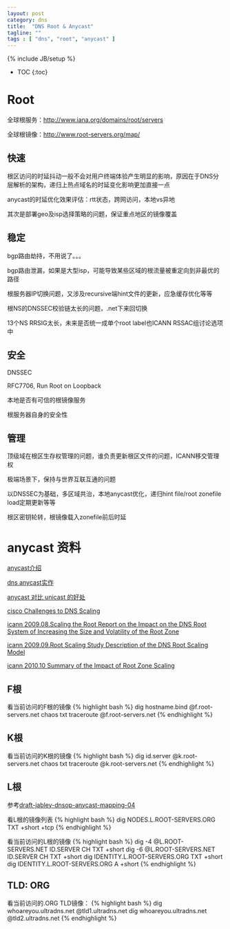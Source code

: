 ```yaml
---
layout: post
category: dns
title:  "DNS Root & Anycast"
tagline: ""
tags : [ "dns", "root", "anycast" ] 
---
```

{% include JB/setup %}

* TOC
{:toc}

# Root

全球根服务：http://www.iana.org/domains/root/servers

全球根镜像：http://www.root-servers.org/map/

## 快速

根区访问的时延抖动一般不会对用户终端体验产生明显的影响，原因在于DNS分层解析的架构，递归上热点域名的时延变化影响更加直接一点

anycast的时延优化效果评估：rtt状态，跨网访问，本地vs异地

其次是部署geo及isp选择策略的问题，保证重点地区的镜像覆盖

## 稳定

bgp路由劫持，不用说了。。。

bgp路由泄漏，如果是大型isp，可能导致某些区域的根流量被重定向到非最优的路径

根服务器IP切换问题，又涉及recursive端hint文件的更新，应急缓存优化等等

根NS的DNSSEC校验链太长的问题，.net下来回切换

13个NS RRSIG太长，未来是否统一成单个root label也ICANN RSSAC组讨论选项中

## 安全

DNSSEC

RFC7706, Run Root on Loopback

本地是否有可信的根镜像服务

根服务器自身的安全性

## 管理

顶级域在根区生存权管理的问题，谁负责更新根区文件的问题，ICANN移交管理权

极端场景下，保持与世界互联互通的问题

以DNSSEC为基础，多区域共治，本地anycast优化，递归hint file/root zonefile load定期更新等等

根区密钥轮转，根镜像载入zonefile前后时延

# anycast 资料
 
[anycast介绍](http://www.net.cmu.edu/pres/anycast/)

[dns anycast实作](http://netlinxinc.com/netlinx-blog/45-dns.html?layout=default)

[anycast 对比 unicast 的好处](http://communitydns.eu/Anycast.pdf)

[cisco Challenges to DNS Scaling](http://www.cisco.com/web/about/ac123/ac147/archived_issues/ipj_14-4/144_dns.html)

[icann 2009.08.Scaling the Root Report on the Impact on the DNS Root System of Increasing the Size and Volatility of the Root Zone](https://www.icann.org/en/system/files/files/root-scaling-study-report-31aug09-en.pdf)

[icann 2009.09.Root Scaling Study Description of the DNS Root Scaling Model](https://www.icann.org/en/system/files/files/root-scaling-model-description-29sep09-en.pdf)

[icann 2010.10 Summary of the Impact of Root Zone Scaling](https://www.icann.org/en/topics/new-gtlds/summary-of-impact-root-zone-scaling-06oct10-en.pdf)


## F根
看当前访问的F根的镜像
{% highlight bash %}
dig hostname.bind @f.root-servers.net chaos txt
traceroute @f.root-servers.net
{% endhighlight %}

## K根
看当前访问的K根的镜像
{% highlight bash %}
dig id.server @k.root-servers.net chaos txt
traceroute @k.root-servers.net
{% endhighlight %}

## L根
参考[draft-jabley-dnsop-anycast-mapping-04](http://tools.ietf.org/html/draft-jabley-dnsop-anycast-mapping-04)

看L根的镜像列表
{% highlight bash %}
dig NODES.L.ROOT-SERVERS.ORG TXT +short +tcp
{% endhighlight %}

看当前访问的L根的镜像 
{% highlight bash %}
dig -4 @L.ROOT-SERVERS.NET ID.SERVER CH TXT +short
dig -6 @L.ROOT-SERVERS.NET ID.SERVER CH TXT +short
dig IDENTITY.L.ROOT-SERVERS.ORG TXT +short 
dig IDENTITY.L.ROOT-SERVERS.ORG A +short
{% endhighlight %}

## TLD: ORG
看当前访问的.ORG TLD镜像：
{% highlight bash %}
dig whoareyou.ultradns.net @tld1.ultradns.net
dig whoareyou.ultradns.net @tld2.ultradns.net 
{% endhighlight %}
